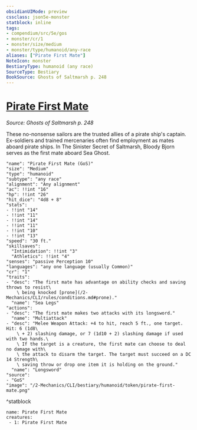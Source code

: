 ```yaml
---
obsidianUIMode: preview
cssclass: json5e-monster
statblock: inline
tags:
- compendium/src/5e/gos
- monster/cr/1
- monster/size/medium
- monster/type/humanoid/any-race
aliases: ["Pirate First Mate"]
NoteIcon: monster
BestiaryType: humanoid (any race)
SourceType: Bestiary
BookSource: Ghosts of Saltmarsh p. 248
---
```

# [Pirate First Mate](2-Mechanics/CLI/bestiary/humanoid/pirate-first-mate-gos.md)
*Source: Ghosts of Saltmarsh p. 248*  

These no-nonsense sailors are the trusted allies of a pirate ship's captain. Ex-soldiers and trained mercenaries often find employment as mates aboard pirate ships. In The Sinister Secret of Saltmarsh, Bloody Bjorn serves as the first mate aboard Sea Ghost.

```statblock
"name": "Pirate First Mate (GoS)"
"size": "Medium"
"type": "humanoid"
"subtype": "any race"
"alignment": "Any alignment"
"ac": !!int "16"
"hp": !!int "26"
"hit_dice": "4d8 + 8"
"stats":
- !!int "14"
- !!int "11"
- !!int "14"
- !!int "11"
- !!int "10"
- !!int "13"
"speed": "30 ft."
"skillsaves":
  "Intimidation": !!int "3"
  "Athletics": !!int "4"
"senses": "passive Perception 10"
"languages": "any one language (usually Common)"
"cr": "1"
"traits":
- "desc": "The first mate has advantage on ability checks and saving throws to resist\
    \ being knocked [prone](/2-Mechanics/CLI/rules/conditions.md#prone)."
  "name": "Sea Legs"
"actions":
- "desc": "The first mate makes two attacks with its longsword."
  "name": "Multiattack"
- "desc": "Melee Weapon Attack: +4 to hit, reach 5 ft., one target. Hit: 6 (1d8\
    \ + 2) slashing damage, or 7 (1d10 + 2) slashing damage if used with two hands.\
    \ If the target is a creature, the first mate can choose to deal no damage with\
    \ the attack to disarm the target. The target must succeed on a DC 14 Strength\
    \ saving throw or drop one item it is holding on the ground."
  "name": "Longsword"
"source":
- "GoS"
"image": "/2-Mechanics/CLI/bestiary/humanoid/token/pirate-first-mate.png"
```
^statblock

```encounter-table
name: Pirate First Mate
creatures:
 - 1: Pirate First Mate
```